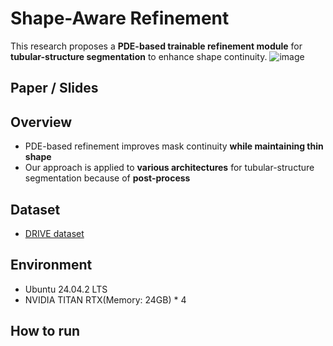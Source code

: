 # Shape-Aware Refinement
This research proposes a **PDE-based trainable refinement module** for **tubular-structure segmentation** to enhance shape continuity.
![image](https://github.com/user-attachments/assets/3865efd2-732f-470a-9b96-36f107b2e5c5)

## Paper / Slides

## Overview
- PDE-based refinement improves mask continuity **while maintaining thin shape**
- Our approach is applied to **various architectures** for tubular-structure segmentation because of **post-process**

## Dataset
- [DRIVE dataset](https://github.com/zhengyuan-liu/Retinal-Vessel-Segmentation/tree/master/DRIVE)

## Environment
- Ubuntu 24.04.2 LTS
- NVIDIA TITAN RTX(Memory: 24GB) * 4

## How to run
